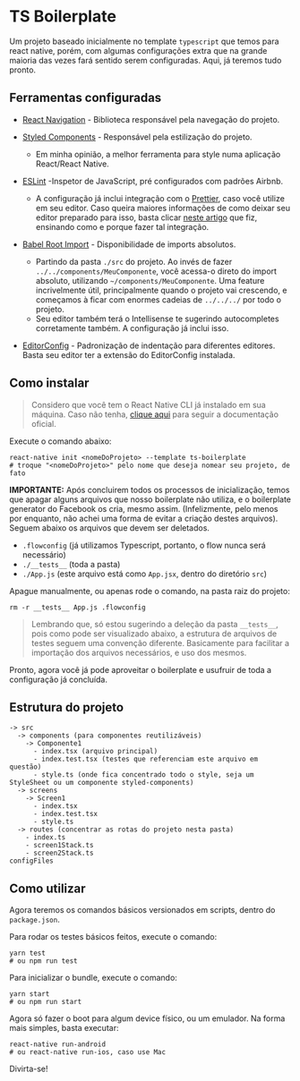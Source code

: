 # TS Boilerplate

Um projeto baseado inicialmente no template `typescript` que temos para react native, porém, com algumas configurações extra que na grande maioria das vezes fará sentido serem configuradas. Aqui, já teremos tudo pronto.

## Ferramentas configuradas

- [React Navigation](https://reactnavigation.org/) - Biblioteca responsável pela navegação do projeto.

- [Styled Components](https://www.styled-components.com/) - Responsável pela estilização do projeto.

  - Em minha opinião, a melhor ferramenta para style numa aplicação React/React Native.

- [ESLint](https://eslint.org/) -Inspetor de JavaScript, pré configurados com padrões Airbnb.

  - A configuração já inclui integração com o [Prettier](https://prettier.io/), caso você utilize em seu editor. Caso queira maiores informações de como deixar seu editor preparado para isso, basta clicar [neste artigo](https://medium.com/@IgorMing/configurar-typescript-eslint-e-prettier-num-projeto-react-native-7eddfb820a7b) que fiz, ensinando como e porque fazer tal integração.

- [Babel Root Import](https://www.npmjs.com/package/babel-plugin-root-import) - Disponibilidade de imports absolutos.

  - Partindo da pasta `./src` do projeto. Ao invés de fazer `../../components/MeuComponente`, você acessa-o direto do import absoluto, utilizando `~/components/MeuComponente`. Uma feature incrivelmente útil, principalmente quando o projeto vai crescendo, e começamos à ficar com enormes cadeias de `../../../` por todo o projeto.
  - Seu editor também terá o Intellisense te sugerindo autocompletes corretamente também. A configuração já inclui isso.

- [EditorConfig](https://editorconfig.org/) - Padronização de indentação para diferentes editores. Basta seu editor ter a extensão do EditorConfig instalada.

## Como instalar

> Considero que você tem o React Native CLI já instalado em sua máquina. Caso não tenha, [clique aqui](https://facebook.github.io/react-native/docs/getting-started.html) para seguir a documentação oficial.

Execute o comando abaixo:

```
react-native init <nomeDoProjeto> --template ts-boilerplate
# troque "<nomeDoProjeto>" pelo nome que deseja nomear seu projeto, de fato
```

**IMPORTANTE:** Após concluirem todos os processos de inicialização, temos que apagar alguns arquivos que nosso boilerplate não utiliza, e o boilerplate generator do Facebook os cria, mesmo assim. (Infelizmente, pelo menos por enquanto, não achei uma forma de evitar a criação destes arquivos). Seguem abaixo os arquivos que devem ser deletados.

- `.flowconfig` (já utilizamos Typescript, portanto, o flow nunca será necessário)
- `./__tests__` (toda a pasta)
- `./App.js` (este arquivo está como `App.jsx`, dentro do diretório `src`)

Apague manualmente, ou apenas rode o comando, na pasta raiz do projeto:

```
rm -r __tests__ App.js .flowconfig
```

> Lembrando que, só estou sugerindo a deleção da pasta `__tests__`, pois como pode ser visualizado abaixo, a estrutura de arquivos de testes seguem uma convenção diferente. Basicamente para facilitar a importação dos arquivos necessários, e uso dos mesmos.

Pronto, agora você já pode aproveitar o boilerplate e usufruir de toda a configuração já concluída.

## Estrutura do projeto

```
-> src
  -> components (para componentes reutilizáveis)
    -> Componente1
      - index.tsx (arquivo principal)
      - index.test.tsx (testes que referenciam este arquivo em questão)
      - style.ts (onde fica concentrado todo o style, seja um StyleSheet ou um componente styled-components)
  -> screens
    -> Screen1
      - index.tsx
      - index.test.tsx
      - style.ts
  -> routes (concentrar as rotas do projeto nesta pasta)
    - index.ts
    - screen1Stack.ts
    - screen2Stack.ts
configFiles
```

## Como utilizar

Agora teremos os comandos básicos versionados em scripts, dentro do `package.json`.

Para rodar os testes básicos feitos, execute o comando:

```
yarn test
# ou npm run test
```

Para inicializar o bundle, execute o comando:

```
yarn start
# ou npm run start
```

Agora só fazer o boot para algum device físico, ou um emulador. Na forma mais simples, basta executar:

```
react-native run-android
# ou react-native run-ios, caso use Mac
```

Divirta-se!
